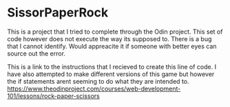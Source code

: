 # SissorPaperRock

This is a project that I tried to complete through the Odin project. 
This set of code however does not execute the way its supposed to. 
There is a bug that I cannot identify. Would appreacite it if someone with better eyes can source out the error. 

This is a link to the instructions that I recieved to create this line of code. I have also attempted to make different versions
of this game but however the if statements arent seeming to do what they are intended to. 
https://www.theodinproject.com/courses/web-development-101/lessons/rock-paper-scissors

